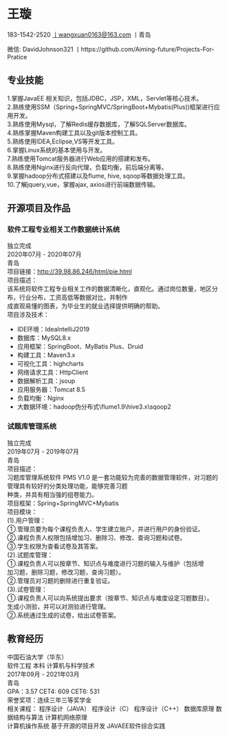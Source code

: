 # 王璇
183-1542-2520 丨wangxuan0163@163.com 丨青岛   

微信: DavidJohnson321 丨https://github.com/Aiming-future/Projects-For-Pratice  
## 专业技能  
1.掌握JavaEE 相关知识，包括JDBC，JSP，XML，Servlet等核心技术。  
2.熟练使用SSM（Spring+SpringMVC/SpringBoot+Mybatis(Plus))框架进行应用开发。  
3.熟练使用Mysql，了解Redis缓存数据库，了解SQLServer数据库。  
4.熟练掌握Maven构建工具以及git版本控制工具。  
5.熟练使用IDEA,Eclipse,VS等开发工具。  
6.掌握Linux系统的基本使用与开发。  
7.熟练使用Tomcat服务器进行Web应用的搭建和发布。  
8.熟练使用Nginx进行反向代理，负载均衡，前后端分离等。  
9.掌握hadoop分布式搭建以及flume, hive, sqoop等数据处理工具。  
10.了解jquery,vue，掌握ajax, axios进行前端数据传输。    
## 开源项目及作品  
### 软件工程专业相关工作数据统计系统  
独立完成  
2020年07月 - 2020年07月  
青岛  
项目链接：http://39.98.86.246/html/pie.html  
项目描述：  
该系统将软件工程专业相关工作的数据清晰化，直观化。通过岗位数量，地区分布，行业分布，工资高低等数据对比，并制作  
成直观易懂的图表，为毕业生的就业选择提供明确的帮助。  
项目涉及技术：  
- IDE环境：IdeaIntelliJ2019  
- 数据库：MySQL8.x  
- 应用框架：SpringBoot、MyBatis Plus、Druid  
- 构建工具：Maven3.x  
- 可视化工具：highcharts  
- 网络请求工具：HttpClient  
- 数据解析工具：jsoup  
- 应用服务器：Tomcat 8.5  
- 负载均衡：Nginx  
- 大数据环境：hadoop伪分布式\flume1.9\hive3.x\sqoop2  
### 试题库管理系统  
独立完成  
2019年07月 - 2019年07月  
青岛  
项目描述：  
习题库管理系统软件 PMS V1.0 是一套功能较为完善的数据管理软件，对习题的管理具有较好的分类处理功能，能够完善习题  
种类，并具有相当强的组卷能力。  
项目框架：Spring+SpringMVC+Mybatis  
项目模块：  
(1).用户管理：  
①.管理员要为每个课程负责人、学生建立账户，并进行用户的身份验证。  
②.课程负责人权限包括增加习、删除习、修改、查询习题和试卷。  
③.学生权限为查看试卷及其答案。  
(2).试题库管理：  
①.课程负责人可以按章节、知识点与难度进行习题的输入与维护（包括增  
加习题，删除习题，修改习题，查询习题）。  
②.管理员对习题的删除进行重复验证。  
(3).试卷管理：  
①.课程负责人可以向系统提出要求（按章节、知识点与难度设定习题数目）。  
生成小测验，并可以对测验进行管理。  
②.系统通过生成的试卷，给出试卷答案。    
## 教育经历  
中国石油大学（华东）  
软件工程 本科 计算机与科学技术  
2017年09月 - 2021年03月  
青岛  
GPA：3.57 CET4: 609 CET6: 531  
荣誉奖项：连续三年三等奖学金  
相关课程： 程序设计（JAVA） 程序设计（C） 程序设计（C++） 数据库原理 数据结构与算法 计算机网络原理   
计算机操作系统 基于开源的项目开发 JAVAEE软件综合实践  
